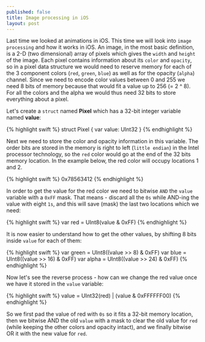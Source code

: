 ```yaml
---
published: false
title: Image processing in iOS
layout: post
---
```

Last time we looked at animations in iOS. This time we will look into `image processing` and how it works in iOS. An image, in the most basic definition, is a 2-D (two dimensional) array of pixels which gives the `width` and `height` of the image. Each pixel contains information about its `color` and `opacity`, so in a pixel data structure we would need to reserve memory for each of the 3 component colors (`red`, `green`, `blue`) as well as for the opacity (`alpha`) channel. Since we need to encode color values between 0 and 255 we need 8 bits of memory because that would fit a value up to 256 (= 2 ^ 8). For all the colors and the alpha we would thus need 32 bits to store everything about a pixel.

Let's create a `struct` named __Pixel__ which has a 32-bit integer variable named __value__:

{% highlight swift %}
struct Pixel {
    var value: UInt32
}
{% endhighlight %}

Next we need to store the color and opacity information in this variable. The order bits are stored in the memory is right to left (`little endian`) in the Intel processor technology, so the `red` color would go at the end of the 32 bits memory location. In the example below, the red color will occupy locations 1 and 2.

{% highlight swift %}
0x78563412
{% endhighlight %}

In order to get the value for the red color we need to bitwise `AND` the `value` variable with a `0xFF` mask. That means - discard all the `0s` while AND-ing the value with eight `1s`, and this will save (mask) the last two locations which we need:

{% highlight swift %}
var red = UInt8(value & 0xFF)
{% endhighlight %}

It is now easier to understand how to get the other values, by shifting 8 bits inside `value` for each of them:

{% highlight swift %}
var green = UInt8((value >> 8) & 0xFF)
var blue = UInt8((value >> 16) & 0xFF)
var alpha = UInt8((value >> 24) & 0xFF)
{% endhighlight %}

Now let's see the reverse process - how can we change the red value once we have it stored in the `value` variable:

{% highlight swift %}
value = UInt32(red) | (value & 0xFFFFFF00)
{% endhighlight %}

So we first pad the value of red with `0s` so it fits a 32-bit memory location, then we bitwise AND the old `value` with a mask to clear the old value for `red` (while keeping the other colors and opacity intact), and we finally bitwise OR it with the new value for `red`.
